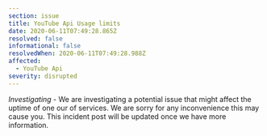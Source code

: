 ```yaml
---
section: issue
title: YouTube Api Usage limits
date: 2020-06-11T07:49:28.865Z
resolved: false
informational: false
resolvedWhen: 2020-06-11T07:49:28.988Z
affected:
  - YouTube Api
severity: disrupted
---
```

*Investigating* - We are investigating a potential issue that might affect the uptime of one our of services. We are sorry for any inconvenience this may cause you. This incident post will be updated once we have more information.